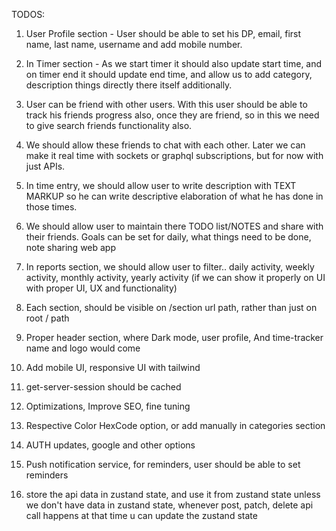 TODOS:

1. User Profile section - User should be able to set his DP, email, first name, last name, username and add mobile number.
2. In Timer section - As we start timer it should also update start time, and on timer end it should update end time, and allow us to add category, description things directly there itself additionally.
3. User can be friend with other users. With this user should be able to track his friends progress also, once they are friend, so in this we need to give search friends functionality also.
4. We should allow these friends to chat with each other. Later we can make it real time with sockets or graphql subscriptions, but for now with just APIs.
5. In time entry, we should allow user to write description with TEXT MARKUP so he can write descriptive elaboration of what he has done in those times.
6. We should allow user to maintain there TODO list/NOTES and share with their friends. Goals can be set for daily, what things need to be done, note sharing web app

7. In reports section, we should allow user to filter.. daily activity, weekly activity, monthly activity, yearly activity (if we can show it properly on UI with proper UI, UX and functionality)
8. Each section, should be visible on /section url path, rather than just on root / path
9. Proper header section, where Dark mode, user profile, And time-tracker name and logo would come
10. Add mobile UI, responsive UI with tailwind
11. get-server-session should be cached
12. Optimizations, Improve SEO, fine tuning
13. Respective Color HexCode option, or add manually in categories section
14. AUTH updates, google and other options
15. Push notification service, for reminders, user should be able to set reminders
16. store the api data in zustand state, and use it from zustand state unless we don't have data in zustand state, whenever post, patch, delete api call happens at that time u can update the zustand state
